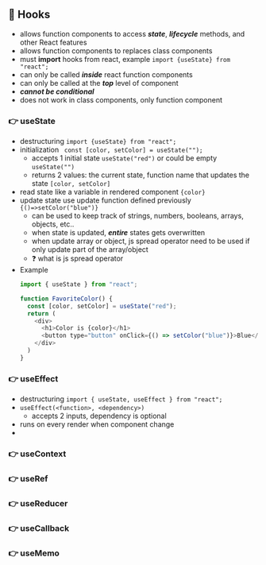 ## 🍬 Hooks
- allows function components to access _**state**_, _**lifecycle**_ methods, and other React features
- allows function components to replaces class components
- must **import** hooks from react, example ```import {useState} from "react";```
- can only be called _**inside**_ react function components
- can only be called at the _**top**_ level of component
- _**cannot be conditional**_
- does not work in class components, only function component

### :point_right: useState
- destructuring ```import {useState} from "react";```
- initialization ``` const [color, setColor] = useState("");```
  - accepts 1 initial state ```useState("red")``` or could be empty ```useState("")```
  - returns 2 values: the current state, function name that updates the state ```[color, setColor]```
- read state like a variable in rendered component ```{color}```
- update state use update function defined previously ```{()=>setColor("blue")}```
  - can be used to keep track of strings, numbers, booleans, arrays, objects, etc..
  - when state is updated, **_entire_** states gets overwritten
  - when update array or object, js spread operator need to be used if only update part of the array/object
  - ❓ what is js spread operator
- Example
  ```javascript
  import { useState } from "react";
  
  function FavoriteColor() {
    const [color, setColor] = useState("red");
    return (
      <div>
        <h1>Color is {color}</h1>
        <button type="button" onClick={() => setColor("blue")}>Blue</button>
      </div>
    )
  }
  ```

### :point_right: useEffect
- destructuring ```import { useState, useEffect } from "react";```
- ```useEffect(<function>, <dependency>)```
    - accepts 2 inputs, dependency is optional
- runs on every render when component change
- 

### :point_right: useContext

### :point_right: useRef

### :point_right: useReducer

### :point_right: useCallback

### :point_right: useMemo
